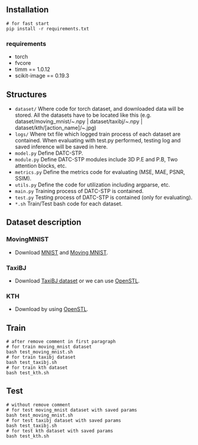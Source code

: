 ## Installation

```shell
# for fast start
pip install -r requirements.txt
```

### requirements
- torch
- fvcore
- timm == 1.0.12
- scikit-image == 0.19.3

## Structures

- `dataset/` Where code for torch dataset, and downloaded data will be stored. All the datasets have to be located like this (e.g. dataset/moving_mnist/~.npy | dataset/taxibj/~.npy | dataset/kth/[action_name]/~.jpg)
- `logs/` Where txt file which logged train process of each dataset are contained. When evaluating with test.py performed, testing log and saved inference will be saved in here.
- `model.py` Define DATC-STP.
- `module.py` Define DATC-STP modules include 3D P.E and P.B, Two attention blocks, etc.
- `metrics.py` Define the metrics code for evaluating (MSE, MAE, PSNR, SSIM).
- `utils.py` Define the code for utilization including argparse, etc.
- `main.py` Training process of DATC-STP is contained.
- `test.py` Testing process of DATC-STP is contained (only for evaluating).
- `*.sh` Train/Test bash code for each dataset.

## Dataset description
### MovingMNIST
- Download [MNIST](http://yann.lecun.com/exdb/mnist/train-images-idx3-ubyte.gz) and [Moving MNIST](http://www.cs.toronto.edu/~nitish/unsupervised_video/mnist_test_seq.npy).
### TaxiBJ
- Download [TaxiBJ dataset](https://github.com/TolicWang/DeepST/blob/master/data/TaxiBJ/README.md) or we can use [OpenSTL](https://github.com/chengtan9907/OpenSTL).
### KTH
- Download by using [OpenSTL](https://github.com/chengtan9907/OpenSTL).

## Train

```shell
# after remove comment in first paragraph
# for train moving_mnist dataset
bash test_moving_mnist.sh
# for train taxibj dataset
bash test_taxibj.sh
# for train kth dataset
bash test_kth.sh
```

## Test

```shell
# without remove comment
# for test moving_mnist dataset with saved params
bash test_moving_mnist.sh
# for test taxibj dataset with saved params
bash test_taxibj.sh
# for test kth dataset with saved params
bash test_kth.sh
```

